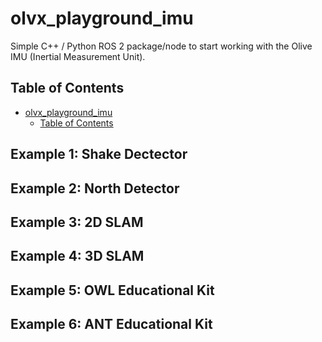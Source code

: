 # olvx_playground_imu
Simple C++ / Python ROS 2 package/node to start working with the Olive IMU (Inertial Measurement Unit).

## Table of Contents
<!-- TOC -->
* [olvx_playground_imu](#olvx_playground_imu)
  * [Table of Contents](#table-of-contents)
<!-- TOC -->

## Example 1: Shake Dectector
## Example 2: North Detector
## Example 3: 2D SLAM
## Example 4: 3D SLAM
## Example 5: OWL Educational Kit
## Example 6: ANT Educational Kit